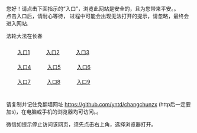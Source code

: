 您好！请点击下面指示的“入口”，浏览此网站是安全的，且为您带来平安。。 <br/>
点击入口后，请耐心等待， 过程中可能会出现无法打开的提示，请忽略，最终会进入网站. </br>

法轮大法在长春<br/>
<div style="padding:10px"><a style="margin:20px" target="_blank" href="https://d2htmgy3upvcv6.cloudfront.net/2Qpsp?lscqcm" id="ccLink1" rel="nofollow">入口1</a> <a target="_blank" style="margin:20px" href="https://d3ggvr3q29vs16.cloudfront.net/2Qpsp?ncvzhd" id="ccLink2" rel="nofollow">入口2</a> <a style="margin:20px" target="_blank" href="https://d345p9fe9k6wtf.cloudfront.net/2Qpsp?rumlpxpp" id="ccLink3" rel="nofollow">入口3</a></div>

<div style="padding:10px" ><a style="margin:20px" target="_blank" href="https://d2htmgy3upvcv6.cloudfront.net/2Qpsp?lscqcm" id="ccLink4" rel="nofollow">入口4</a> <a style="margin:20px" href="https://d3ggvr3q29vs16.cloudfront.net/2Qpsp?ncvzhd" target="_blank" id="ccLink5" rel="nofollow">入口5</a> <a style="margin:20px" href="https://d345p9fe9k6wtf.cloudfront.net/2Qpsp?rumlpxpp" target="_blank" id="ccLink6" rel="nofollow">入口6</a></div>

<div style="padding:10px"><a style="margin:20px" target="_blank" href="https://d2htmgy3upvcv6.cloudfront.net/2Qpsp?lscqcm" id="ccLink7" rel="nofollow">入口7</a> <a style="margin:20px" href="https://d3ggvr3q29vs16.cloudfront.net/2Qpsp?ncvzhd" target="_blank" id="ccLink8" rel="nofollow">入口8</a> <a style="margin:20px" target="_blank" href="https://d345p9fe9k6wtf.cloudfront.net/2Qpsp?rumlpxpp" id="ccLink9" rel="nofollow">入口9</a></div>

<br/>



请复制并记住免翻墙网址 https://github.com/yntd/changchunzx (http后一定要加s)，在电脑或手机的浏览器均可访问。。<br/>

微信如提示停止访问该网页，须先点击右上角，选择浏览器打开。
